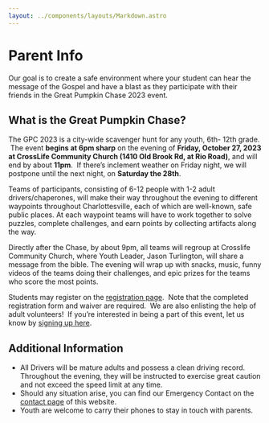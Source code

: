 ```yaml
---
layout: ../components/layouts/Markdown.astro
---
```


# Parent Info

Our goal is to create a safe environment where your student can hear the message of the Gospel and have a blast as they participate with their friends in the Great Pumpkin Chase 2023 event.

## What is the Great Pumpkin Chase?

The GPC 2023 is a city-wide scavenger hunt for any youth, 6th- 12th grade.  The event **begins at 6pm sharp** on the evening of **Friday, October 27, 2023 at CrossLife Community Church (1410 Old Brook Rd, at Rio Road)**, and will end by about **11pm**.  If there’s inclement weather on Friday night, we will postpone until the next night, on **Saturday the 28th**.

Teams of participants, consisting of 6-12 people with 1-2 adult drivers/chaperones, will make their way throughout the evening to different waypoints throughout Charlottesville, each of which are well-known, safe public places. At each waypoint teams will have to work together to solve puzzles, complete challenges, and earn points by collecting artifacts along the way.

Directly after the Chase, by about 9pm, all teams will regroup at Crosslife Community Church, where Youth Leader, Jason Turlington, will share a message from the bible. The evening will wrap up with snacks, music, funny videos of the teams doing their challenges, and epic prizes for the teams who score the most points.

Students may register on the [registration page](/register).  Note that the completed registration form and waiver are required.  We are also enlisting the help of adult volunteers!  If you’re interested in being a part of this event, let us know by [signing up here](/volunteer).

## Additional Information

- All Drivers will be mature adults and possess a clean driving record.  Throughout the evening, they will be instructed to exercise great caution and not exceed the speed limit at any time.
- Should any situation arise, you can find our Emergency Contact on the [contact page](/contact) of this website.
- Youth are welcome to carry their phones to stay in touch with parents.
